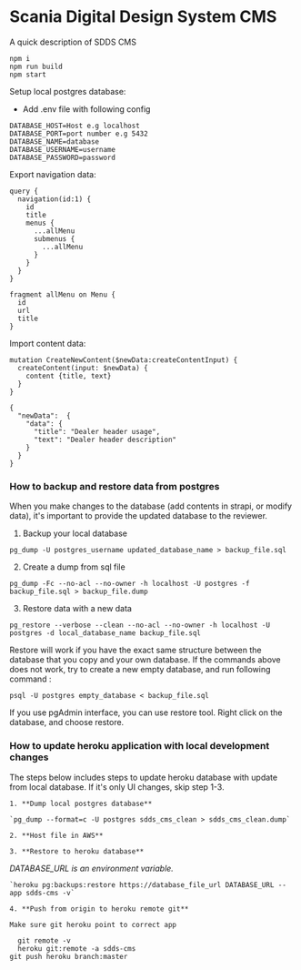 # Scania Digital Design System CMS

A quick description of SDDS CMS

```shell
npm i
npm run build
npm start
```

Setup local postgres database:
- Add .env file with following config
```shell
DATABASE_HOST=Host e.g localhost
DATABASE_PORT=port number e.g 5432
DATABASE_NAME=database
DATABASE_USERNAME=username
DATABASE_PASSWORD=password
```

Export navigation data:

```shell
query {
  navigation(id:1) {
    id
    title
    menus {
      ...allMenu
      submenus {
        ...allMenu
      }
    }
  }
}

fragment allMenu on Menu {
  id
  url
  title
}
```

Import content data:

```shell
mutation CreateNewContent($newData:createContentInput) {
  createContent(input: $newData) { 
  	content {title, text}
  }
}

{
  "newData":  {
    "data": {
      "title": "Dealer header usage",
      "text": "Dealer header description"
    }
  }
}
```

### How to backup and restore data from postgres

When you make changes to the database (add contents in strapi, or modify data), it's important to provide the updated database to the reviewer.

1. Backup your local database

```shell
pg_dump -U postgres_username updated_database_name > backup_file.sql
```

2. Create a dump from sql file

```shell
pg_dump -Fc --no-acl --no-owner -h localhost -U postgres -f backup_file.sql > backup_file.dump
```

3. Restore data with a new data

```shell
pg_restore --verbose --clean --no-acl --no-owner -h localhost -U postgres -d local_database_name backup_file.sql
```

Restore will work if you have the exact same structure between the database that you copy and your own database.
If the commands above does not work, try to create a new empty database, and run following command :

```shell
psql -U postgres empty_database < backup_file.sql
```

If you use pgAdmin interface, you can use restore tool. Right click on the database, and choose restore.

### How to update heroku application with local development changes

The steps below includes steps to update heroku database with update from local database. If it's only UI changes, skip step 1-3.

	1. **Dump local postgres database**

	`pg_dump --format=c -U postgres sdds_cms_clean > sdds_cms_clean.dump`
	
	2. **Host file in AWS**
	
	3. **Restore to heroku database**

  *DATABASE_URL is an environment variable.*
  
	`heroku pg:backups:restore https://database_file_url DATABASE_URL --app sdds-cms -v`
	
	4. **Push from origin to heroku remote git**

	Make sure git heroku point to correct app

  ```shell
	git remote -v
	heroku git:remote -a sdds-cms
  git push heroku branch:master
  ```

